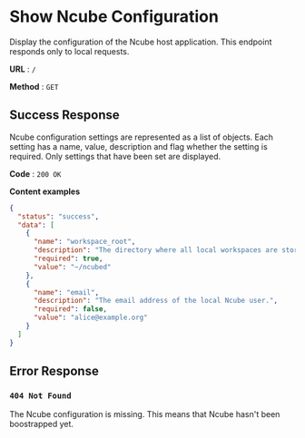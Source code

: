 # Show Ncube Configuration

Display the configuration of the Ncube host application. This endpoint responds
only to local requests.

**URL** : `/`

**Method** : `GET`

## Success Response

Ncube configuration settings are represented as a list of objects. Each setting
has a name, value, description and flag whether the setting is required. Only
settings that have been set are displayed.

**Code** : `200 OK`

**Content examples**

```json
{
  "status": "success",
  "data": [
    {
      "name": "workspace_root",
      "description": "The directory where all local workspaces are stored.",
      "required": true,
      "value": "~/ncubed"
    },
    {
      "name": "email",
      "description": "The email address of the local Ncube user.",
      "required": false,
      "value": "alice@example.org"
    }
  ]
}
```

## Error Response

### `404 Not Found`

The Ncube configuration is missing. This means that Ncube hasn't been
boostrapped yet.
